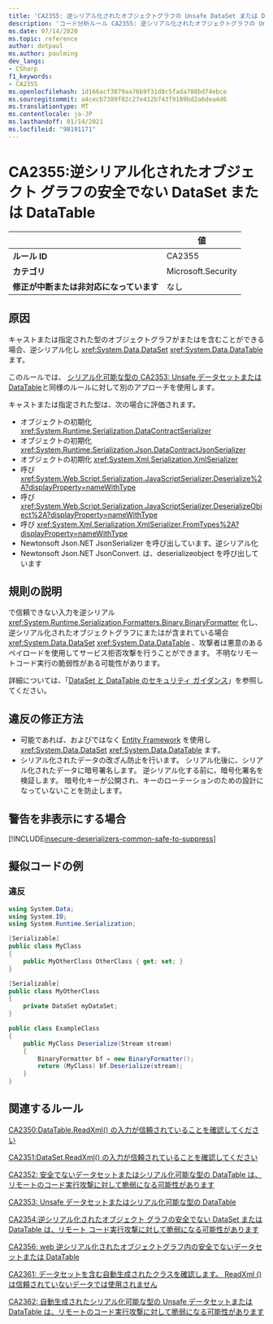 ```yaml
---
title: 'CA2355: 逆シリアル化されたオブジェクトグラフの Unsafe DataSet または DataTable (コード分析)'
description: 'コード分析ルール CA2355: 逆シリアル化されたオブジェクトグラフの Unsafe DataSet または DataTable について説明します'
ms.date: 07/14/2020
ms.topic: reference
author: dotpaul
ms.author: paulming
dev_langs:
- CSharp
f1_keywords:
- CA2355
ms.openlocfilehash: 1d166acf3879aa76b9f31d8c5fada708bd74ebce
ms.sourcegitcommit: a4cecb7389f02c27e412b743f9189bd2a6dea4d6
ms.translationtype: MT
ms.contentlocale: ja-JP
ms.lasthandoff: 01/14/2021
ms.locfileid: "98191171"
---
```

# <a name="ca2355-unsafe-dataset-or-datatable-in-deserialized-object-graph"></a>CA2355:逆シリアル化されたオブジェクト グラフの安全でない DataSet または DataTable

| | 値 |
|-|-|
| **ルール ID** |CA2355|
| **カテゴリ** |Microsoft.Security|
| **修正が中断または非対応になっています** |なし|

## <a name="cause"></a>原因

キャストまたは指定された型のオブジェクトグラフがまたはを含むことができる場合、逆シリアル化し <xref:System.Data.DataSet> <xref:System.Data.DataTable> ます。

このルールでは、 [シリアル化可能な型の CA2353: Unsafe データセットまたは DataTable](ca2353.md)と同様のルールに対して別のアプローチを使用します。

キャストまたは指定された型は、次の場合に評価されます。

- オブジェクトの初期化 <xref:System.Runtime.Serialization.DataContractSerializer>
- オブジェクトの初期化 <xref:System.Runtime.Serialization.Json.DataContractJsonSerializer>
- オブジェクトの初期化 <xref:System.Xml.Serialization.XmlSerializer>
- 呼び <xref:System.Web.Script.Serialization.JavaScriptSerializer.Deserialize%2A?displayProperty=nameWithType>
- 呼び <xref:System.Web.Script.Serialization.JavaScriptSerializer.DeserializeObject%2A?displayProperty=nameWithType>
- 呼び <xref:System.Xml.Serialization.XmlSerializer.FromTypes%2A?displayProperty=nameWithType>
- Newtonsoft Json.NET JsonSerializer を呼び出しています。逆シリアル化
- Newtonsoft Json.NET JsonConvert. は、deserializeobject を呼び出しています

## <a name="rule-description"></a>規則の説明

で信頼できない入力を逆シリアル <xref:System.Runtime.Serialization.Formatters.Binary.BinaryFormatter> 化し、逆シリアル化されたオブジェクトグラフにまたはが含まれている場合 <xref:System.Data.DataSet> <xref:System.Data.DataTable> 、攻撃者は悪意のあるペイロードを使用してサービス拒否攻撃を行うことができます。 不明なリモートコード実行の脆弱性がある可能性があります。

詳細については、「[DataSet と DataTable のセキュリティ ガイダンス](../../../framework/data/adonet/dataset-datatable-dataview/security-guidance.md)」を参照してください。

## <a name="how-to-fix-violations"></a>違反の修正方法

- 可能であれば、およびではなく [Entity Framework](/ef/) を使用し <xref:System.Data.DataSet> <xref:System.Data.DataTable> ます。
- シリアル化されたデータの改ざん防止を行います。 シリアル化後に、シリアル化されたデータに暗号署名します。 逆シリアル化する前に、暗号化署名を検証します。 暗号化キーが公開され、キーのローテーションのための設計になっていないことを防止します。

## <a name="when-to-suppress-warnings"></a>警告を非表示にする場合

[!INCLUDE[insecure-deserializers-common-safe-to-suppress](~/includes/code-analysis/insecure-deserializers-common-safe-to-suppress.md)]

## <a name="pseudo-code-examples"></a>擬似コードの例

### <a name="violation"></a>違反

```csharp
using System.Data;
using System.IO;
using System.Runtime.Serialization;

[Serializable]
public class MyClass
{
    public MyOtherClass OtherClass { get; set; }
}

[Serializable]
public class MyOtherClass
{
    private DataSet myDataSet;
}

public class ExampleClass
{
    public MyClass Deserialize(Stream stream)
    {
        BinaryFormatter bf = new BinaryFormatter();
        return (MyClass) bf.Deserialize(stream);
    }
}
```

## <a name="related-rules"></a>関連するルール

[CA2350:DataTable.ReadXml() の入力が信頼されていることを確認してください](ca2350.md)

[CA2351:DataSet.ReadXml() の入力が信頼されていることを確認してください](ca2351.md)

[CA2352: 安全でないデータセットまたはシリアル化可能な型の DataTable は、リモートのコード実行攻撃に対して脆弱になる可能性があります](ca2352.md)

[CA2353: Unsafe データセットまたはシリアル化可能な型の DataTable](ca2353.md)

[CA2354:逆シリアル化されたオブジェクト グラフの安全でない DataSet または DataTable は、リモート コード実行攻撃に対して脆弱になる可能性があります](ca2354.md)

[CA2356: web 逆シリアル化されたオブジェクトグラフ内の安全でないデータセットまたは DataTable](ca2356.md)

[CA2361: データセットを含む自動生成されたクラスを確認します。 ReadXml () は信頼されていないデータでは使用されません](ca2361.md)

[CA2362: 自動生成されたシリアル化可能な型の Unsafe データセットまたは DataTable は、リモートのコード実行攻撃に対して脆弱になる可能性があります](ca2362.md)
